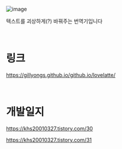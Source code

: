 
![image](https://user-images.githubusercontent.com/101636590/214232502-f8d6984d-02ba-493b-acda-bf67fd40019f.png)

텍스트를 괴상하게(?) 바꿔주는 번역기입니다

<br>

# 링크 
https://gillyongs.github.io/github.io/lovelatte/


<br>

# 개발일지 

https://khs20010327.tistory.com/30

 https://khs20010327.tistory.com/31
